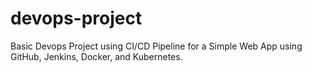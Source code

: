 # devops-project
Basic Devops Project using CI/CD Pipeline for a Simple Web App using GitHub, Jenkins, Docker, and Kubernetes.
